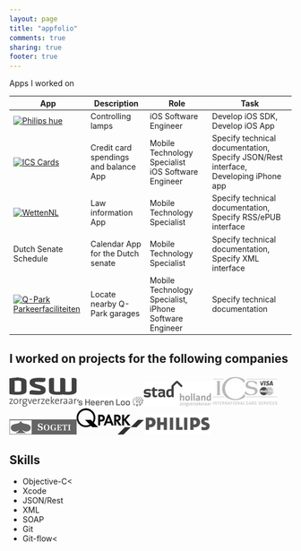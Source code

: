 ```yaml
---
layout: page
title: "appfolio"
comments: true
sharing: true
footer: true
---
```


Apps I worked on

<table>
<thead>
<tr>
<th>App </th>
<th> Description </th>
<th> Role </th>
<th> Task</th>
</tr>
</thead>
<tbody>
<tr>
<td><a href="https://itunes.apple.com/app/philips-hue/id557206189#"><img src="http://a4.mzstatic.com/us/r30/Purple/v4/88/0c/0b/880c0b34-933d-0f89-f9ea-cae98e5abf86/mzl.exwqasdt.175x175-75.jpg" alt="Philips hue" /></a> </td>
<td> Controlling lamps </td>
<td> iOS Software Engineer </td>
<td> Develop iOS SDK, Develop iOS App </td>
</tr>
<tr>
<td><a href="https://itunes.apple.com/app/id505201814"><img src="http://a1.mzstatic.com/us/r30/Purple/v4/9a/d8/34/9ad834e4-87e7-6a8c-8ca4-8ffd33963172/mzl.ruzlphas.175x175-75.jpg" alt="ICS Cards" /></a> </td>
<td> Credit card spendings and balance App </td>
<td> Mobile Technology Specialist<br/>iOS Software Engineer </td>
<td> Specify technical documentation, Specify JSON/Rest interface, Developing iPhone app</td>
</tr>
<tr>
<td><a href="https://itunes.apple.com/app/id438186129"><img src="http://a5.mzstatic.com/us/r30/Purple4/v4/92/8b/b0/928bb0e2-b829-75e5-41b8-2de763b99325/mzl.gzgcpydd.175x175-75.jpg" alt="WettenNL" /></a> </td>
<td> Law information App </td>
<td> Mobile Technology Specialist </td>
<td> Specify technical documentation, Specify RSS/ePUB interface</td>
</tr>
<tr>
<td>Dutch Senate Schedule </td>
<td> Calendar App for the Dutch senate </td>
<td> Mobile Technology Specialist </td>
<td> Specify technical documentation, Specify XML interface</td>
</tr>
<tr>
<td><a href="https://itunes.apple.com/app/id520798748"><img src="http://a5.mzstatic.com/us/r30/Purple/v4/38/12/37/3812375e-6a17-c678-542a-293f4b15a795/0aA2JVEAAi0101ka8KbWDM-temp-upload.ecjvvqqq.175x175-75.jpg" alt="Q-Park Parkeerfaciliteiten" /></a> </td>
<td> Locate nearby Q-Park garages </td>
<td> Mobile Technology Specialist, iPhone Software Engineer </td>
<td> Specify technical documentation</td>
</tr>
</tbody>
</table>


I worked on projects for the following companies
------------------------------------------------

<p><a href="http://www.dsw.nl"><img src="/images/jobs/dsw.png" alt="DSW" /></a><a href="http://www.sheerenloo.nl/"><img src="/images/jobs/sheerenloo.png" alt="'s Heerenloo" /></a><a href="http://www.stadholland.nl/"><img src="/images/jobs/stadholland.png" alt="Stad Holland" /></a><a href="http://www.icscards.nl"><img src="/images/jobs/ics.png" alt="International Card Services" /></a><a href="http://www.sogeti.nl"><img src="/images/jobs/sogeti.png" alt="Sogeti" /></a><a href="http://www.q-park.nl"><img src="/images/jobs/q-park.png" alt="Q-Park" /></a><a href="http://www.philips.com"><img src="/images/jobs/philips.png" alt="Philips" /></a></p>

Skills
------

* Objective-C<
* Xcode
* JSON/Rest
* XML
* SOAP
* Git
* Git-flow<
